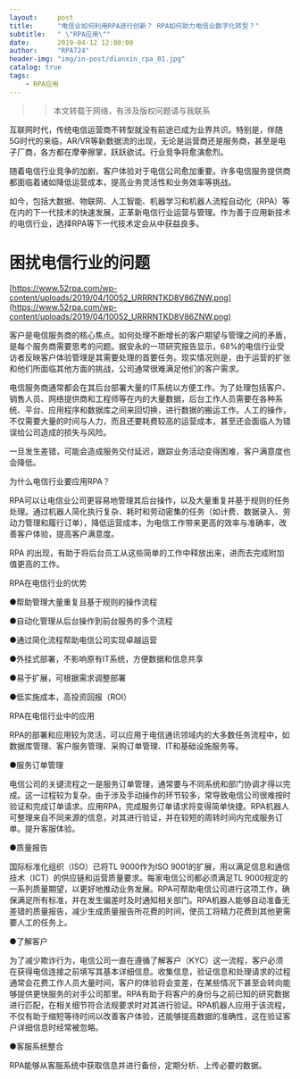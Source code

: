 ```yaml
---
layout:     post
title:      "电信业如何利用RPA进行创新？ RPA如何助力电信业数字化转型？"
subtitle:   " \"RPA应用\""
date:       2019-04-12 12:00:00
author:     "RPA724"
header-img: "img/in-post/dianxin_rpa_01.jpg"
catalog: true
tags:
    - RPA应用
---
```


>>本文转载于网络，有涉及版权问题请与我联系

互联网时代，传统电信运营商不转型就没有前途已成为业界共识。特别是，伴随5G时代的来临，AR/VR等新数据流的出现，无论是运营商还是服务商，甚至是电子厂商，各方都在摩拳擦掌，跃跃欲试。行业竞争将愈演愈烈。

随着电信行业竞争的加剧，客户体验对于电信公司愈加重要。许多电信服务提供商都面临着诸如降低运营成本，提高业务灵活性和业务效率等挑战。

如今，包括大数据、物联网、人工智能、机器学习和机器人流程自动化（RPA）等在内的下一代技术的快速发展，正革新电信行业运营与管理。作为善于应用新技术的电信行业，选择RPA等下一代技术定会从中获益良多。

# 困扰电信行业的问题
[https://www.52rpa.com/wp-content/uploads/2019/04/10052_URRRNTKD8V86ZNW.png](https://www.52rpa.com/wp-content/uploads/2019/04/10052_URRRNTKD8V86ZNW.png)

客户是电信服务商的核心焦点。如何处理不断增长的客户期望与管理之间的矛盾，是每个服务商需要思考的问题。据安永的一项研究报告显示，68%的电信行业受访者反映客户体验管理是其需要处理的首要任务。现实情况则是，由于运营的扩张和他们所面临其他方面的挑战，公司通常很难满足他们的客户需求。

电信服务商通常都会在其后台部署大量的IT系统以方便工作。为了处理包括客户、销售人员、网络提供商和工程师等在内的大量数据，后台工作人员需要在各种系统、平台、应用程序和数据库之间来回切换，进行数据的搬运工作。人工的操作，不仅需要大量的时间与人力，而且还要耗费较高的运营成本，甚至还会面临人为错误给公司造成的损失与风险。

一旦发生差错，可能会造成服务交付延迟，跟踪业务活动变得困难，客户满意度也会降低。

为什么电信行业要应用RPA？

RPA可以让电信业公司更容易地管理其后台操作，以及大量重复并基于规则的任务处理。通过机器人简化执行复杂、耗时和劳动密集的任务（如计费、数据录入、劳动力管理和履行订单），降低运营成本，为电信工作带来更高的效率与准确率，改善客户体验，提高客户满意度。

RPA 的出现，有助于将后台员工从这些简单的工作中释放出来，进而去完成附加值更高的工作。

RPA在电信行业的优势

●帮助管理大量重复且基于规则的操作流程

●自动化管理从后台操作到前台服务的多个流程

●通过简化流程帮助电信公司实现卓越运营

●外挂式部署，不影响原有IT系统，方便数据和信息共享

●易于扩展，可根据需求调整部署

●低实施成本，高投资回报（ROI）

RPA在电信行业中的应用

RPA的部署和应用较为灵活，可以应用于电信通讯领域内的大多数任务流程中，如数据库管理、客户服务管理、采购订单管理、IT和基础设施服务等。

●服务订单管理

电信公司的关键流程之一是服务订单管理，通常要与不同系统和部门协调才得以完成。这一过程较为复杂，由于涉及手动操作的环节较多，常导致电信公司很难按时验证和完成订单请求。应用RPA，完成服务订单请求将变得简单快捷。RPA机器人可整理来自不同来源的信息，对其进行验证，并在较短的周转时间内完成服务订单。提升客服体验。

●质量报告

国际标准化组织（ISO）已将TL 9000作为ISO 9001的扩展，用以满足信息和通信技术（ICT）的供应链和运营质量要求。每家电信公司都必须满足TL 9000规定的一系列质量期望，以更好地推动业务发展。RPA可帮助电信公司进行这项工作，确保满足所有标准，并在发生偏差时及时通知相关部门。RPA机器人能够自动准备无差错的质量报告，减少生成质量报告所花费的时间，使员工将精力花费到其他更需要人工的任务上。

●了解客户

为了减少欺诈行为，电信公司一直在遵循了解客户（KYC）这一流程，客户必须在获得电信连接之前填写其基本详细信息。收集信息，验证信息和处理请求的过程通常会花费工作人员大量时间，客户的体验将会变差，在某些情况下甚至会转向能够提供更快服务的对手公司那里。RPA有助于将客户的身份与之前已知的研究数据进行匹配，在相关细节符合法规要求时对其进行验证。RPA机器人应用于该流程，不仅有助于缩短等待时间以改善客户体验，还能够提高数据的准确性，这在验证客户详细信息时经常被忽略。

●客服系统整合

RPA能够从客服系统中获取信息并进行备份，定期分析、上传必要的数据。








